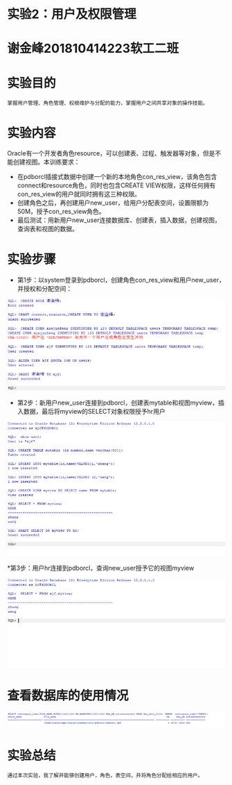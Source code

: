 # 实验2：用户及权限管理

# 谢金峰201810414223软工二班

# 实验目的
    掌握用户管理、角色管理、权根维护与分配的能力，掌握用户之间共享对象的操作技能。

# 实验内容
Oracle有一个开发者角色resource，可以创建表、过程、触发器等对象，但是不能创建视图。本训练要求：

* 在pdborcl插接式数据中创建一个新的本地角色con_res_view，该角色包含connect和resource角色，同时也包含CREATE VIEW权限，这样任何拥有con_res_view的用户就同时拥有这三种权限。
* 创建角色之后，再创建用户new_user，给用户分配表空间，设置限额为50M，授予con_res_view角色。
* 最后测试：用新用户new_user连接数据库、创建表，插入数据，创建视图，查询表和视图的数据。

# 实验步骤

* 第1步：以system登录到pdborcl，创建角色con_res_view和用户new_user，并授权和分配空间：


![](./res/1.png)


* 第2步：新用户new_user连接到pdborcl，创建表mytable和视图myview，插入数据，最后将myview的SELECT对象权限授予hr用户

![](./res/2.png)


*第3步：用户hr连接到pdborcl，查询new_user授予它的视图myview
    

![](./res/3.png)


# 查看数据库的使用情况


![](./res/4.png)


# 实验总结
    通过本次实验，我了解并能够创建用户，角色，表空间，并将角色分配给相应的用户。